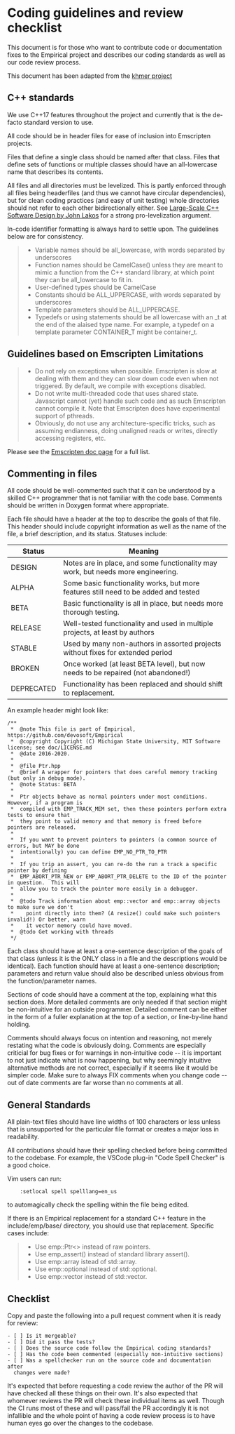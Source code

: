# Coding guidelines and review checklist

This document is for those who want to contribute code or documentation
fixes to the Empirical project and describes our coding standards as
well as our code review process.

This document has been adapted from the [khmer
project](https://khmer.readthedocs.org/en/v1.4.1/dev/coding-guidelines-and-review.html)

## C++ standards

We use C++17 features throughout the project and currently that is the
de-facto standard version to use.

All code should be in header files for ease of inclusion into Emscripten
projects.

Files that define a single class should be named after that class. Files
that define sets of functions or multiple classes should have an
all-lowercase name that describes its contents.

All files and all directories must be levelized. This is partly enforced
through all files being headerfiles (and thus we cannot have circular
dependencies), but for clean coding practices (and easy of unit testing)
whole directories should not refer to each other bidirectionally either.
See [Large-Scale C++ Software Design by John
Lakos](http://www.amazon.com/Large-Scale-Software-Design-John-Lakos/dp/0201633620/)
for a strong pro-levelization argument.

In-code identifier formatting is always hard to settle upon. The
guidelines below are for consistency.

> -   Variable names should be all_lowercase, with words separated by
>     underscores
> -   Function names should be CamelCase() unless they are meant to
>     mimic a function from the C++ standard library, at which point
>     they can be all_lowercase to fit in.
> -   User-defined types should be CamelCase
> -   Constants should be ALL_UPPERCASE, with words separated by
>     underscores
> -   Template parameters should be ALL_UPPERCASE.
> -   Typedefs or using statements should be all lowercase with an _t at
>     the end of the alaised type name.
>     For example, a typedef on a template parameter CONTAINER_T might be
>     container_t.

## Guidelines based on Emscripten Limitations

> -   Do not rely on exceptions when possible. Emscripten is slow at
>     dealing with them and they can slow down code even when not
>     triggered.  By default, we compile with exceptions disabled.
> -   Do not write multi-threaded code that uses shared state.
>     Javascript cannot (yet) handle such code and as such Emscripten
>     cannot compile it. Note that Emscripten does have experimental
>     support of pthreads.
> -   Obviously, do not use any architecture-specific tricks, such as
>     assuming endianness, doing unaligned reads or writes, directly
>     accessing registers, etc.

Please see the [Emscripten doc
page](https://kripken.github.io/emscripten-site/docs/porting/guidelines/portability_guidelines.html)
for a full list.

## Commenting in files

All code should be well-commented such that it can be understood by a skilled
C++ programmer that is not familiar with the code base.  Comments should be
written in Doxygen format where appropriate.

Each file should have a header at the top to describe the goals of that file.
This header should include copyright information as well as the name of the file,
a brief description, and its status.  Statuses include:

| Status | Meaning
| ------ | -------
| DESIGN | Notes are in place, and some functionality may work, but needs more engineering.
| ALPHA | Some basic functionality works, but more features still need to be added and tested
| BETA | Basic functionality is all in place, but needs more thorough testing.
| RELEASE | Well-tested functionality and used in multiple projects, at least by authors
| STABLE | Used by many non-authors in assorted projects without fixes for extended period
| BROKEN | Once worked (at least BETA level), but now needs to be repaired (not abandoned!)
| DEPRECATED | Functionality has been replaced and should shift to replacement.

An example header might look like:

```
/**
 *  @note This file is part of Empirical, https://github.com/devosoft/Empirical
 *  @copyright Copyright (C) Michigan State University, MIT Software license; see doc/LICENSE.md
 *  @date 2016-2020.
 *
 *  @file Ptr.hpp
 *  @brief A wrapper for pointers that does careful memory tracking (but only in debug mode).
 *  @note Status: BETA
 *
 *  Ptr objects behave as normal pointers under most conditions.  However, if a program is
 *  compiled with EMP_TRACK_MEM set, then these pointers perform extra tests to ensure that
 *  they point to valid memory and that memory is freed before pointers are released.
 *
 *  If you want to prevent pointers to pointers (a common source of errors, but MAY be done
 *  intentionally) you can define EMP_NO_PTR_TO_PTR
 *
 *  If you trip an assert, you can re-do the run a track a specific pointer by defining
 *  EMP_ABORT_PTR_NEW or EMP_ABORT_PTR_DELETE to the ID of the pointer in question.  This will
 *  allow you to track the pointer more easily in a debugger.
 *
 *  @todo Track information about emp::vector and emp::array objects to make sure we don't
 *    point directly into them? (A resize() could make such pointers invalid!) Or better, warn
 *    it vector memory could have moved.
 *  @todo Get working with threads
 */
 ```

Each class should have at least a one-sentence description of the goals of that
class (unless it is the ONLY class in a file and the descriptions would be identical).
Each function should have at least a one-sentence description; parameters and
return value should also be described unless obvious from the function/parameter names.

Sections of code should have a comment at the top, explaining what this section does.
More detailed comments are only needed if that section might be non-intuitive for an
outside programmer.  Detailed comment can be either in the form of a fuller explanation
at the top of a section, or line-by-line hand holding.

Comments should always focus on intention and reasoning, not merely restating
what the code is obviously doing.
Comments are especially criticial for bug fixes or for warnings in non-intuitive
code -- it is important to not just indicate what is now happening, but why
seemingly intuitive alternative methods are not correct, especially if it seems like it
would be simpler code.
Make sure to always FIX comments when you change code -- out of date comments
are far worse than no comments at all.


## General Standards

All plain-text files should have line widths of 100 characters or less
unless that is unsupported for the particular file format or creates a
major loss in readability.

All contributions should have their spelling checked before being
committed to the codebase.  For example, the VSCode plug-in
"Code Spell Checker" is a good choice.

Vim users can run:

```
    :setlocal spell spelllang=en_us
```

to automagically check the spelling within the file being edited.

If there is an Empirical replacement for a standard C++ feature in
the include/emp/base/ directory, you should use that replacement.
Specific cases include:
> -  Use emp::Ptr<> instead of raw pointers.
> -  Use emp_assert() instead of standard library assert().
> -  Use emp::array istead of std::array.
> -  Use emp::optional instead of std::optional.
> -  Use emp::vector instead of std::vector.


## Checklist

Copy and paste the following into a pull request comment when it is
ready for review:

    - [ ] Is it mergeable?
    - [ ] Did it pass the tests?
    - [ ] Does the source code follow the Empirical coding standards?
    - [ ] Has the code been commented (especially non-intuitive sections)
    - [ ] Was a spellchecker run on the source code and documentation after
      changes were made?

It's expected that before requesting a code review the author of the PR
will have checked all these things on their own. It's also expected
that whomever reviews the PR will check these individual items as well.
Though the CI runs most of these and will pass/fail the PR accordingly
it is not infallible and the whole point of having a code review process
is to have human eyes go over the changes to the codebase.
